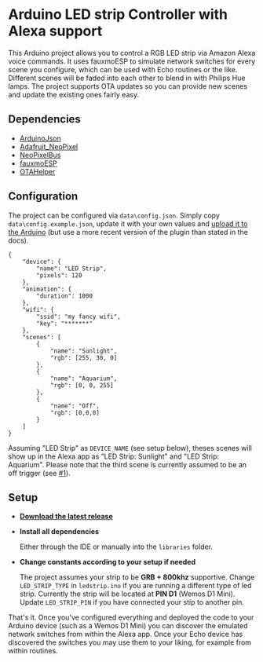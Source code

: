 Arduino LED strip Controller with Alexa support
===================

This Arduino project allows you to control a RGB LED strip via Amazon Alexa voice commands. It uses fauxmoESP to simulate network switches for every scene you configure, which can be used with Echo routines or the like. Different scenes will be faded into each other to blend in with Philips Hue lamps. The project supports OTA updates so you can provide new scenes and update the existing ones fairly easy.

Dependencies
------------
* [ArduinoJson](https://github.com/bblanchon/ArduinoJson)
* [Adafruit_NeoPixel](https://github.com/adafruit/Adafruit_NeoPixel)
* [NeoPixelBus](https://github.com/Makuna/NeoPixelBus)
* [fauxmoESP](https://bitbucket.org/xoseperez/fauxmoesp)
* [OTAHelper](https://github.com/kerwitz/OTAHelper)

Configuration
------------
The project can be configured via `data\config.json`. Simply copy `data\config.example.json`, update it with your own values and [upload it to the Arduino](http://esp8266.github.io/Arduino/versions/2.0.0/doc/filesystem.html#uploading-files-to-file-system) (but use a more recent version of the plugin than stated in the docs).

```
{
    "device": {
        "name": "LED Strip",
        "pixels": 120
    },
    "animation": {
        "duration": 1000
    },
    "wifi": {
        "ssid": "my fancy wifi",
        "key": "*******"
    },
    "scenes": [
        {
            "name": "Sunlight",
            "rgb": [255, 30, 0]
        },
        {
            "name": "Aquarium",
            "rgb": [0, 0, 255]
        },
        {
            "name": "Off",
            "rgb": [0,0,0]
        }
    ]
}
```

Assuming "LED Strip" as `DEVICE_NAME` (see setup below), theses scenes will show up in the Alexa app as "LED Strip: Sunlight" and "LED Strip: Aquarium". Please note that the third scene is currently assumed to be an off trigger (see [#1](https://github.com/kerwitz/arduino_ledstrip/issues/1)).

Setup
----------
* **[Download the latest release](https://github.com/kerwitz/arduino_ledstrip/releases)**
* **Install all dependencies**

  Either through the IDE or manually into the `libraries` folder.
* **Change constants according to your setup if needed**

  The project assumes your strip to be **GRB + 800khz** supportive. Change `LED_STRIP_TYPE` in `ledstrip.ino` if you are running a different type of led strip. Currently the strip will be located at **PIN D1** (Wemos D1 Mini). Update `LED_STRIP_PIN` if you have connected your stip to another pin.
 
That's it. Once you've configured everything and deployed the code to your Arduino device (such as a Wemos D1 Mini) you can discover the emulated network switches from within the Alexa app. Once your Echo device has discovered the switches you may use them to your liking, for example from within routines.
